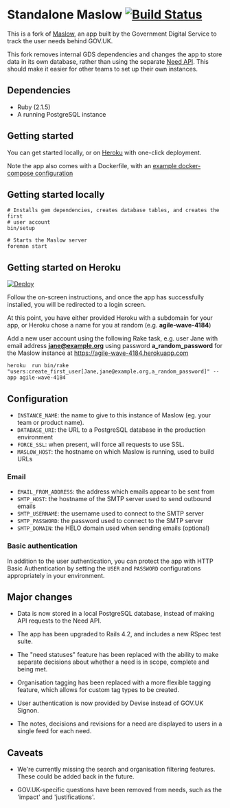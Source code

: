 # Standalone Maslow [![Build Status](https://travis-ci.org/crossgovernmentservices/maslow-standalone.png?branch=master)](https://travis-ci.org/crossgovernmentservices/maslow-standalone)

This is a fork of [Maslow](https://github.com/alphagov/maslow), an app built by
the Government Digital Service to track the user needs behind GOV.UK.

This fork removes internal GDS dependencies and changes the app to store data
in its own database, rather than using the separate
[Need API](https://github.com/alphagov/govuk_need_api). This should make
it easier for other teams to set up their own instances.

## Dependencies

- Ruby (2.1.5)
- A running PostgreSQL instance

## Getting started

You can get started locally, or on [Heroku](https://heroku.com) with one-click deployment.

Note the app also comes with a Dockerfile, with an [example docker-compose configuration](https://github.com/crossgovernmentservices/dev-env/blob/4302de4f08b5178c771216db33ddacf1ce9ba808/docker-compose.yml#L1-L17)

## Getting started locally

    # Installs gem dependencies, creates database tables, and creates the first
    # user account
    bin/setup

    # Starts the Maslow server
    foreman start

## Getting started on Heroku

[![Deploy](https://www.herokucdn.com/deploy/button.png)](https://heroku.com/deploy)

Follow the on-screen instructions, and once the app has successfully installed, you will be redirected to a login screen.

At this point, you have either provided Heroku with a subdomain for your app, or Heroku chose a name for you at random (e.g. **agile-wave-4184**)

Add a new user account using the following Rake task, e.g. user Jane with email address **jane@example.org** using password **a_random_password** for the Maslow instance at https://agile-wave-4184.herokuapp.com

    heroku  run bin/rake "users:create_first_user[Jane,jane@example.org,a_random_password]" --app agile-wave-4184
    

## Configuration

- `INSTANCE_NAME`: the name to give to this instance of Maslow (eg. your team or
  product name).
- `DATABASE_URI`: the URL to a PostgreSQL database in the production environment
- `FORCE_SSL`: when present, will force all requests to use SSL.
- `MASLOW_HOST`: the hostname on which Maslow is running, used to build URLs

### Email

- `EMAIL_FROM_ADDRESS`: the address which emails appear to be sent from
- `SMTP_HOST`: the hostname of the SMTP server used to send outbound emails
- `SMTP_USERNAME`: the username used to connect to the SMTP server
- `SMTP_PASSWORD`: the password used to connect to the SMTP server
- `SMTP_DOMAIN`: the HELO domain used when sending emails (optional)

### Basic authentication

In addition to the user authentication, you can protect the app with HTTP Basic
Authentication by setting the `USER` and `PASSWORD` configurations appropriately
in your environment.

## Major changes

- Data is now stored in a local PostgreSQL database, instead of making API
  requests to the Need API.

- The app has been upgraded to Rails 4.2, and includes a new RSpec test suite.

- The "need statuses" feature has been replaced with the ability to make
  separate decisions about whether a need is in scope, complete and being met.

- Organisation tagging has been replaced with a more flexible tagging feature,
  which allows for custom tag types to be created.

- User authentication is now provided by Devise instead of GOV.UK Signon.

- The notes, decisions and revisions for a need are displayed to users in a
  single feed for each need.

## Caveats

- We're currently missing the search and organisation filtering features. These
could be added back in the future.

- GOV.UK-specific questions have been removed from needs, such as the 'impact'
and 'justifications'.
